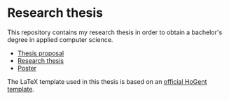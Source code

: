 # Research thesis

This repository contains my research thesis in order to obtain a bachelor's degree in applied computer science.

- [Thesis proposal](./voorstel/)
- [Research thesis](./bachproef/)
- [Poster](./poster/)

The LaTeX template used in this thesis is based on an [official HoGent template](https://github.com/HoGentTIN/bachproef-latex-sjabloon).
